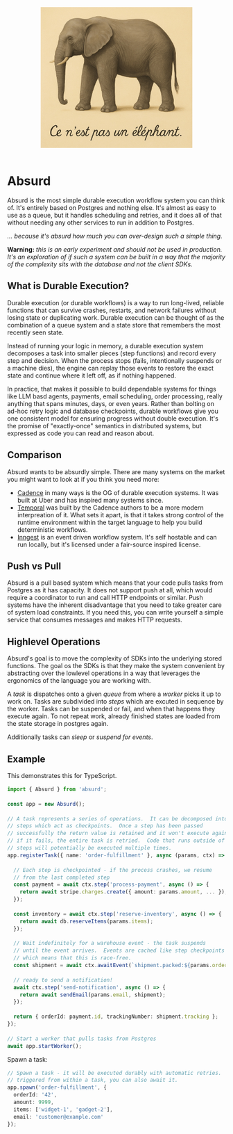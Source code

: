 <div style="text-align: center" align="center">
  <img src="logo.jpg" width="350" alt="Une photo d'un éléphant avec le titre : « Ceci n'est pas un éléphant »">
  <br><br>
</div>

# Absurd

Absurd is the most simple durable execution workflow system you can think of.
It's entirely based on Postgres and nothing else.  It's almost as easy to use as
a queue, but it handles scheduling and retries, and it does all of that without
needing any other services to run in addition to Postgres.

*… because it's absurd how much you can over-design such a simple thing.*

**Warning:** *this is an early experiment and should not be used in production.
It's an exploration of if such a system can be built in a way that the majority
of the complexity sits with the database and not the client SDKs.*

## What is Durable Execution?

Durable execution (or durable workflows) is a way to run long-lived, reliable
functions that can survive crashes, restarts, and network failures without losing
state or duplicating work.  Durable execution can be thought of as the combination
of a queue system and a state store that remembers the most recently seen state.

Instead of running your logic in memory, a durable execution system decomposes
a task into smaller pieces (step functions) and record every step and decision.
When the process stops (fails, intentionally suspends or a machine dies), the
engine can replay those events to restore the exact state and continue where it
left off, as if nothing happened.

In practice, that makes it possible to build dependable systems for things like
LLM basd agents, payments, email scheduling, order processing, really anything
that spans minutes, days, or even years.  Rather than bolting on ad-hoc retry
logic and database checkpoints, durable workflows give you one consistent model
for ensuring progress without double execution.  It's the promise of
"exactly-once" semantics in distributed systems, but expressed as code you can
read and reason about.

## Comparison

Absurd wants to be absurdly simple.  There are many systems on the market you
might want to look at if you think you need more:

* [Cadence](https://github.com/cadence-workflow/cadence) in many ways is the
  OG of durable execution systems.  It was built at Uber and has inspired many
  systems since.
* [Temporal](https://temporal.io/) was built by the Cadence authors to be a
  more modern interpreation of it.  What sets it apart, is that it takes strong
  control of the runtime environment within the target language to help you build
  deterministic workflows.
* [Inngest](https://www.inngest.com/) is an event driven workflow system.  It's
  self hostable and can run locally, but it's licensed under a fair-source
  inspired license.

## Push vs Pull

Absurd is a pull based system which means that your code pulls tasks from
Postgres as it has capacity.  It does not support push at all, which would
require a coordinator to run and call HTTP endpoints or similar.  Push systems
have the inherent disadvantage that you need to take greater care of system load
constraints.  If you need this, you can write yourself a simple service that
consumes messages and makes HTTP requests.

## Highlevel Operations

Absurd's goal is to move the complexity of SDKs into the underlying stored
functions.  The goal os the SDKs is that they make the system convenient by
abstracting over the lowlevel operations in a way that leverages the ergonomics
of the language you are working with.

A *task* is dispatches onto a given *queue* from where a *worker* picks it up
to work on.  Tasks are subdivided into *steps* which are excuted in sequence
by the worker.  Tasks can be suspended or fail, and when that happens they
execute again.  To not repeat work, already finished states are loaded from the
state storage in postgres again.

Additionally tasks can *sleep* or *suspend for events*.

## Example

This demonstrates this for TypeScript.

```typescript
import { Absurd } from 'absurd';

const app = new Absurd();

// A task represents a series of operations.  It can be decomposed into
// steps which act as checkpoints.  Once a step has been passed
// successfully the return value is retained and it won't execute again.
// if it fails, the entire task is retried.  Code that runs outside of
// steps will potentially be executed multiple times.
app.registerTask({ name: 'order-fulfillment' }, async (params, ctx) => {

  // Each step is checkpointed - if the process crashes, we resume
  // from the last completed step
  const payment = await ctx.step('process-payment', async () => {
    return await stripe.charges.create({ amount: params.amount, ... });
  });

  const inventory = await ctx.step('reserve-inventory', async () => {
    return await db.reserveItems(params.items);
  });

  // Wait indefinitely for a warehouse event - the task suspends
  // until the event arrives.  Events are cached like step checkpoints
  // which means that this is race-free.
  const shipment = await ctx.awaitEvent(`shipment.packed:${params.orderId}`);

  // ready to send a notification!
  await ctx.step('send-notification', async () => {
    return await sendEmail(params.email, shipment);
  });

  return { orderId: payment.id, trackingNumber: shipment.tracking };
});

// Start a worker that pulls tasks from Postgres
await app.startWorker();
```

Spawn a task:

```typescript
// Spawn a task - it will be executed durably with automatic retries.  If
// triggered from within a task, you can also await it.
app.spawn('order-fulfillment', {
  orderId: '42',
  amount: 9999,
  items: ['widget-1', 'gadget-2'],
  email: 'customer@example.com'
});
```
